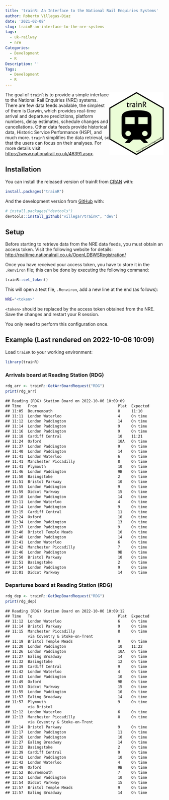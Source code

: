 ```yaml
---
title: 'trainR: An Interface to the National Rail Enquiries Systems'
author: Roberto Villegas-Diaz
date: '2021-02-08'
slug: trainR-an-interface-to-the-nre-systems
tags:
  - uk-railway
  - nre
Categories:
  - Development
  - R
Description: ''
Tags:
  - Development
  - R
---
```


<img src="https://raw.githubusercontent.com/villegar/trainR/main/inst/images/logo.png" alt="logo" align="right" height=200px/>

The goal of `trainR` is to provide a simple interface to the 
National Rail Enquiries (NRE) systems. There are few data feeds 
available, the simplest of them is Darwin, which provides real-time 
arrival and departure predictions, platform numbers, delay estimates, 
schedule changes and cancellations. Other data feeds provide historical 
data, Historic Service Performance (HSP), and much more. `trainR` 
simplifies the data retrieval, so that the users can focus on their 
analyses. For more details visit 
https://www.nationalrail.co.uk/46391.aspx.

## Installation

You can install the released version of trainR from [CRAN](https://CRAN.R-project.org) with:

``` r
install.packages("trainR")
```

And the development version from [GitHub](https://github.com/) with:

``` r
# install.packages("devtools")
devtools::install_github("villegar/trainR", "dev")
```

## Setup
Before starting to retrieve data from the NRE data feeds, you must obtain an access token. 
Visit the following website for details: http://realtime.nationalrail.co.uk/OpenLDBWSRegistration/

Once you have received your access token, you have to store it in the `.Renviron` file; this can be 
done by executing the following command:


```r
trainR::set_token()
```

This will open a text file, `.Renviron`, add a new line at the end (as follows):

```bash
NRE="<token>"
```

`<token>` should be replaced by the access token obtained from the NRE. Save the changes and restart 
your R session.

You only need to perform this configuration once.

## Example (Last rendered on 2022-10-06 10:09)

Load `trainR` to your working environment:

```r
library(trainR)
```

### Arrivals board at Reading Station (RDG)


```r
rdg_arr <- trainR::GetArrBoardRequest("RDG")
print(rdg_arr)
```

```
## Reading (RDG) Station Board on 2022-10-06 10:09:09
## Time   From                                    Plat  Expected
## 11:05  Bournemouth                             8     11:10
## 11:11  London Waterloo                         4     On time
## 11:12  London Paddington                       14    On time
## 11:14  London Paddington                       9     On time
## 11:16  London Paddington                       9     On time
## 11:18  Cardiff Central                         10    11:21
## 11:24  Oxford                                  10A   On time
## 11:37  London Paddington                       9     On time
## 11:40  London Paddington                       14    On time
## 11:41  London Waterloo                         6     On time
## 11:41  Manchester Piccadilly                   8     On time
## 11:41  Plymouth                                10    On time
## 11:46  London Paddington                       9B    On time
## 11:50  Basingstoke                             2     On time
## 11:51  Bristol Parkway                         10    On time
## 11:55  London Paddington                       9     On time
## 11:59  Didcot Parkway                          15    On time
## 12:10  London Paddington                       14    On time
## 12:11  London Waterloo                         4     On time
## 12:14  London Paddington                       9     On time
## 12:15  Cardiff Central                         11    On time
## 12:24  Oxford                                  10    On time
## 12:34  London Paddington                       13    On time
## 12:37  London Paddington                       9     On time
## 12:40  Bristol Temple Meads                    10    On time
## 12:40  London Paddington                       14    On time
## 12:41  London Waterloo                         6     On time
## 12:42  Manchester Piccadilly                   7     On time
## 12:46  London Paddington                       9B    On time
## 12:50  Bristol Parkway                         10    On time
## 12:51  Basingstoke                             2     On time
## 12:54  London Paddington                       9     On time
## 13:01  Didcot Parkway                          14    On time
```

### Departures board at Reading Station (RDG)


```r
rdg_dep <- trainR::GetDepBoardRequest("RDG")
print(rdg_dep)
```

```
## Reading (RDG) Station Board on 2022-10-06 10:09:12
## Time   To                                      Plat  Expected
## 11:12  London Waterloo                         6     On time
## 11:14  Bristol Parkway                         9     On time
## 11:15  Manchester Piccadilly                   8     On time
##        via Coventry & Stoke-on-Trent           
## 11:19  Bristol Temple Meads                    9     On time
## 11:20  London Paddington                       10    11:22
## 11:26  London Paddington                       10A   On time
## 11:27  Ealing Broadway                         14    On time
## 11:32  Basingstoke                             12    On time
## 11:39  Cardiff Central                         9     On time
## 11:42  London Waterloo                         4     On time
## 11:43  London Paddington                       10    On time
## 11:49  Oxford                                  9B    On time
## 11:53  Didcot Parkway                          15    On time
## 11:55  London Paddington                       10    On time
## 11:57  Ealing Broadway                         14    On time
## 11:57  Plymouth                                9     On time
##        via Bristol                             
## 12:12  London Waterloo                         6     On time
## 12:13  Manchester Piccadilly                   8     On time
##        via Coventry & Stoke-on-Trent           
## 12:14  Bristol Parkway                         9     On time
## 12:17  London Paddington                       11    On time
## 12:26  London Paddington                       10    On time
## 12:27  Ealing Broadway                         14    On time
## 12:32  Basingstoke                             2     On time
## 12:39  Cardiff Central                         9     On time
## 12:42  London Paddington                       10    On time
## 12:42  London Waterloo                         4     On time
## 12:49  Oxford                                  9B    On time
## 12:52  Bournemouth                             7     On time
## 12:52  London Paddington                       10    On time
## 12:54  Didcot Parkway                          15    On time
## 12:57  Bristol Temple Meads                    9     On time
## 12:57  Ealing Broadway                         14    On time
```
